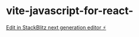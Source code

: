 # vite-javascript-for-react-

[Edit in StackBlitz next generation editor ⚡️](https://stackblitz.com/~/github.com/maryangmzc/vite-javascript-for-react-)